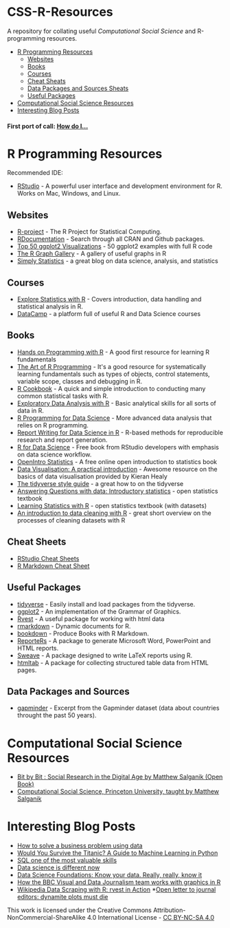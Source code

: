 # CSS-R-Resources
A repository for collating useful _Computational Social Science_ and R-programming resources.

- [R Programming Resources](#R-programming-resources)
  - [Websites](#websites)
  - [Books](#books)
  - [Courses](#courses)
  - [Cheat Sheats](#cheat-sheets)
  - [Data Packages and Sources Sheats](#data-packages-and-sources)
  - [Useful Packages](#useful-packages)
- [Computational Social Science Resources](#computational-social-science-resources)
- [Interesting Blog Posts](#interesting-blog-posts)

#### First port of call: [How do I...](https://smach.github.io/R4JournalismBook/HowDoI.html)
  
# R Programming Resources

Recommended IDE:

* [RStudio](http://www.rstudio.org/) - A powerful user interface and development environment for R. Works on Mac, Windows, and Linux.

## Websites

* [R-project](http://www.r-project.org/) - The R Project for Statistical Computing.
* [RDocumentation](https://www.rdocumentation.org/) - Search through all CRAN and Github packages.
* [Top 50 ggplot2 Visualizations](http://r-statistics.co/Top50-Ggplot2-Visualizations-MasterList-R-Code.html) - 50 ggplot2 examples with full R code
* [The R Graph Gallery](https://www.r-graph-gallery.com) - A gallery of useful graphs in R
* [Simply Statistics](https://simplystatistics.org) - a great blog on data science, analysis, and statistics

## Courses

* [Explore Statistics with R](https://www.edx.org/course/explore-statistics-r-kix-kiexplorx-0) - Covers introduction, data handling and statistical analysis in R.
* [DataCamp](https://www.datacamp.com) - a platform full of useful R and Data Science courses

## Books

* [Hands on Programming with R](https://rstudio-education.github.io/hopr/) - A good first resource for learning R fundamentals
* [The Art of R Programming](http://shop.oreilly.com/product/9781593273842.do) - It's a good resource for systematically learning fundamentals such as types of objects, control statements, variable scope, classes and debugging in R.
* [R Cookbook](http://shop.oreilly.com/product/9780596809164.do) - A quick and simple introduction to conducting many common statistical tasks with R.
* [Exploratory Data Analysis with R](https://leanpub.com/exdata) - Basic analytical skills for all sorts of data in R.
* [R Programming for Data Science](https://leanpub.com/rprogramming) - More advanced data analysis that relies on R programming.
* [Report Writing for Data Science in R](https://leanpub.com/reportwriting) - R-based methods for reproducible research and report generation.
* [R for Data Science](http://r4ds.had.co.nz/) - Free book from RStudio developers with emphasis on data science workflow.
* [OpenIntro Statistics](https://www.openintro.org/stat/textbook.php?stat_book=os) - A free online open introduction to statistics book
* [Data Visualisation: A practical introduction](http://socviz.co) - Awesome resource on the basics of data visualisation provided by Kieran Healy
* [The tidyverse style guide](https://style.tidyverse.org) - a great how to on the tidyverse
* [Answering Questions with data: Introductory statistics](https://crumplab.github.io/statistics/) - open statistics textbook
* [Learning Statistics with R](https://learningstatisticswithr.com) - open statistics textbook (with datasets)
* [An introduction to data cleaning with R](https://cran.r-project.org/doc/contrib/de_Jonge+van_der_Loo-Introduction_to_data_cleaning_with_R.pdf) - great short overview on the processes of cleaning datasets with R

## Cheat Sheets

* [RStudio Cheat Sheets](https://www.rstudio.com/resources/cheatsheets/)
* [R Markdown Cheat Sheet](http://shiny.rstudio.com/articles/rm-cheatsheet.html)

## Useful Packages
* [tidyverse](https://github.com/hadley/tidyverse) - Easily install and load packages from the tidyverse.
* [ggplot2](https://github.com/hadley/ggplot2) - An implementation of the Grammar of Graphics.
* [Rvest](https://cran.r-project.org/web/packages/rvest/rvest.pdf) - A useful package for working with html data
* [rmarkdown](http://rmarkdown.rstudio.com/) - Dynamic documents for R.
* [bookdown](https://bookdown.org/) - Produce Books with R Markdown.
* [ReporteRs](http://davidgohel.github.io/ReporteRs/index.html) - A package to generate Microsoft Word, PowerPoint and HTML reports.
* [Sweave](https://www.statistik.lmu.de/~leisch/Sweave/) - A package designed to write LaTeX reports using R.
* [htmltab](https://cran.r-project.org/web/packages/htmltab/index.html) - A package for collecting structured table data from HTML pages.

## Data Packages and Sources

* [gapminder](http://github.com/jennybc/gapminder) - Excerpt from the Gapminder dataset (data about countries throught the past 50 years).

# Computational Social Science Resources

* [Bit by Bit : Social Research in the Digital Age by Matthew Salganik (Open Book)](https://www.bitbybitbook.com)
* [Computational Social Science, Princeton University, taught by Matthew Salganik](http://www.princeton.edu/~mjs3/soc596_f2016/)

# Interesting Blog Posts

* [How to solve a business problem using data](https://www.littlemissdata.com/blog/businessproblem)
* [Would You Survive the Titanic? A Guide to Machine Learning in Python](https://medium.com/learning-new-stuff/would-you-survive-the-titanic-a-guide-to-machine-learning-in-python-f80c9d7b7582)
* [SQL one of the most valuable skills](http://www.craigkerstiens.com/2019/02/12/sql-most-valuable-skill/)
* [Data science is different now](https://veekaybee.github.io/2019/02/13/data-science-is-different/)
* [Data Science Foundations: Know your data. Really, really, know it](https://towardsdatascience.com/data-science-foundations-know-your-data-really-really-know-it-a6bb97eb991c?sk=42f1c02883e744df7dbb618373312244)
* [How the BBC Visual and Data Journalism team works with graphics in R](https://medium.com/bbc-visual-and-data-journalism/how-the-bbc-visual-and-data-journalism-team-works-with-graphics-in-r-ed0b35693535)
* [Wikipedia Data Scraping with R: rvest in Action](https://medium.com/@kyleake/wikipedia-data-scraping-with-r-rvest-in-action-3c419db9af2d)
*[Open letter to journal editors: dynamite plots must die](https://simplystatistics.org/2019/02/21/dynamite-plots-must-die/)


This work is licensed under the Creative Commons Attribution-NonCommercial-ShareAlike 4.0 International License - [CC BY-NC-SA 4.0](http://creativecommons.org/licenses/by-nc-sa/4.0/legalcode)
